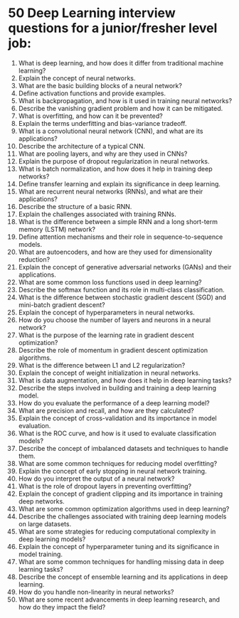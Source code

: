 # **50 Deep Learning interview questions for a junior/fresher level job:**



1. What is deep learning, and how does it differ from traditional machine learning?
2. Explain the concept of neural networks.
3. What are the basic building blocks of a neural network?
4. Define activation functions and provide examples.
5. What is backpropagation, and how is it used in training neural networks?
6. Describe the vanishing gradient problem and how it can be mitigated.
7. What is overfitting, and how can it be prevented?
8. Explain the terms underfitting and bias-variance tradeoff.
9. What is a convolutional neural network (CNN), and what are its applications?
10. Describe the architecture of a typical CNN.
11. What are pooling layers, and why are they used in CNNs?
12. Explain the purpose of dropout regularization in neural networks.
13. What is batch normalization, and how does it help in training deep networks?
14. Define transfer learning and explain its significance in deep learning.
15. What are recurrent neural networks (RNNs), and what are their applications?
16. Describe the structure of a basic RNN.
17. Explain the challenges associated with training RNNs.
18. What is the difference between a simple RNN and a long short-term memory (LSTM) network?
19. Define attention mechanisms and their role in sequence-to-sequence models.
20. What are autoencoders, and how are they used for dimensionality reduction?
21. Explain the concept of generative adversarial networks (GANs) and their applications.
22. What are some common loss functions used in deep learning?
23. Describe the softmax function and its role in multi-class classification.
24. What is the difference between stochastic gradient descent (SGD) and mini-batch gradient descent?
25. Explain the concept of hyperparameters in neural networks.
26. How do you choose the number of layers and neurons in a neural network?
27. What is the purpose of the learning rate in gradient descent optimization?
28. Describe the role of momentum in gradient descent optimization algorithms.
29. What is the difference between L1 and L2 regularization?
30. Explain the concept of weight initialization in neural networks.
31. What is data augmentation, and how does it help in deep learning tasks?
32. Describe the steps involved in building and training a deep learning model.
33. How do you evaluate the performance of a deep learning model?
34. What are precision and recall, and how are they calculated?
35. Explain the concept of cross-validation and its importance in model evaluation.
36. What is the ROC curve, and how is it used to evaluate classification models?
37. Describe the concept of imbalanced datasets and techniques to handle them.
38. What are some common techniques for reducing model overfitting?
39. Explain the concept of early stopping in neural network training.
40. How do you interpret the output of a neural network?
41. What is the role of dropout layers in preventing overfitting?
42. Explain the concept of gradient clipping and its importance in training deep networks.
43. What are some common optimization algorithms used in deep learning?
44. Describe the challenges associated with training deep learning models on large datasets.
45. What are some strategies for reducing computational complexity in deep learning models?
46. Explain the concept of hyperparameter tuning and its significance in model training.
47. What are some common techniques for handling missing data in deep learning tasks?
48. Describe the concept of ensemble learning and its applications in deep learning.
49. How do you handle non-linearity in neural networks?
50. What are some recent advancements in deep learning research, and how do they impact the field?

